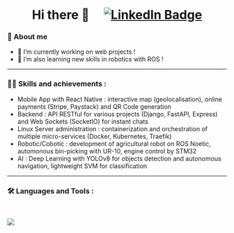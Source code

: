 <div align="center">
  <h1>Hi there 👋 &nbsp &nbsp
  <a href="https://www.linkedin.com/in/killian-larcher/">
    <img src="https://img.shields.io/badge/LinkedIn-blue?style=for-the-badge&logo=linkedin&logoColor=white" alt="LinkedIn Badge"/>
  </a>
  </h1>
  
</div>

### 🚀 About me

- 🔭 I’m currently working on web projects !
- 🌱 I’m also learning new skills in robotics with ROS !
---
### :man_technologist: Skills and achievements :

- Mobile App with React Native : interactive map (geolocalisation), online payments (Stripe, Paystack) and QR Code generation 
- Backend : API RESTful for various projects (Django, FastAPI, Express) and Web Sockets (SocketIO) for instant chats
- Linux Server administration : containerization and orchestration of multiple micro-services (Docker, Kubernetes, Traefik)
- Robotic/Cobotic : development of agricultural robot on ROS Noetic, automonous bin-picking with UR-10, engine control by STM32
- AI : Deep Learning with YOLOv8 for objects detection and autonomous navigation, lightweight SVM for classification
---
### :hammer_and_wrench: Languages and Tools :
<br>

<p align="left">
  <a href="https://skillicons.dev">
    <img src="https://skillicons.dev/icons?i=git,kubernetes,docker,cs,vim,ae,ps,androidstudio,arduino,bash,html,css,js,django,electron,express,flask,github,gitlab,grafana,linux,mysql,nodejs,postman,prometheus,py,qt,raspberrypi,react,ts,vite,redux,ros" />
  </a>
</p>
